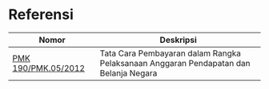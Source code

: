 # Referensi

| Nomor | Deskripsi |
|---|---|
|[PMK 190/PMK.05/2012](PMK-190-PMK-5-2012.md) | Tata Cara Pembayaran dalam Rangka Pelaksanaan Anggaran Pendapatan dan Belanja Negara |
